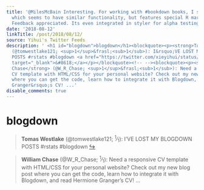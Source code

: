 ```yaml
---
title: '@MilesMcBain Interesting. For working with #bookdown books, I started https://t.co/C16S6b5jNZ,
  which seems to have similar functionality, but features special R markdown handling.
  Feedback appreciated. Its even integrated in styler for alpha testing https://t.co/S6T0pryYbm'
date: '2018-08-12'
linkTitle: /post/2018/08/12/
source: Yihui's Twitter Feeds
description: ' <h1 id="blogdown">blogdown</h1><blockquote><p><strong>Tomas Westlake</strong>
  (@tomwestlake121; <sup>1</sup>&frasl;<sub>1</sub>): I&rsquo;VE LOST MY BLOGDOWN
  POSTS #rstats #blogdown <a href="https://twitter.com/xieyihui/status/1028356660480430082"
  target="_blank">&#8618;</a></p></blockquote><!-- --><blockquote><p><strong>William
  Chase</strong> (@W_R_Chase; <sup>1</sup>&frasl;<sub>1</sub>): Need a responsive
  CV template with HTML/CSS for your personal website? Check out my new blog post
  where you can get the code, learn how to integrate it with Blogdown, and read Hermione
  Granger&rsquo;s CV! ...'
disable_comments: true
---
```

 <h1 id="blogdown">blogdown</h1><blockquote><p><strong>Tomas Westlake</strong> (@tomwestlake121; <sup>1</sup>&frasl;<sub>1</sub>): I&rsquo;VE LOST MY BLOGDOWN POSTS #rstats #blogdown <a href="https://twitter.com/xieyihui/status/1028356660480430082" target="_blank">&#8618;</a></p></blockquote><!-- --><blockquote><p><strong>William Chase</strong> (@W_R_Chase; <sup>1</sup>&frasl;<sub>1</sub>): Need a responsive CV template with HTML/CSS for your personal website? Check out my new blog post where you can get the code, learn how to integrate it with Blogdown, and read Hermione Granger&rsquo;s CV! ...